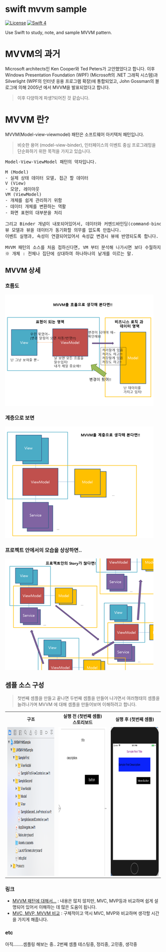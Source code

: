 # swift mvvm sample
[![License](http://img.shields.io/badge/License-MIT-green.svg?style=flat)](https://github.com/clintjang/JWSBoltsSwiftSample/blob/master/LICENSE) [![Swift 4](https://img.shields.io/badge/swift-4.0-orange.svg?style=flat)](https://swift.org) 

Use Swift to study, note, and sample MVVM pattern.

# MVVM의 과거
Microsoft architects인 Ken Cooper와 Ted Peters가 고안했었다고 합니다.
이후 Windows Presentation Foundation (WPF) (Microsoft의 .NET 그래픽 시스템)과 Silverlight (WPF의 인터넷 응용 프로그램 확장)에 통합되었고, John Gossman의 블로그에 의해 2005년 에서 MVVM을 발표되었다고 합니다.
> 이후 다양하게 파생?되어진 것 같습니다. 

# MVVM 란?
MVVM(Model-view-viewmodel) 패턴은 소프트웨어 아키텍처 패턴입니다.
> 비슷한 용어 (model-view-binder), 인터페이스의 이벤트 중심 프로그래밍을 단순화하기 위한 목적을 가지고 있습니다.

<pre>
Model-View-ViewModel 패턴의 약자입니다.

M (Model)
- 실제 상태 데이터 모델, 접근 할 데이터
V (View)
- 모양, 레이아웃
VM (ViewModel)
- 개체를 쉽게 관리하기 위함
- 데이터 개체를 변환하는 역활
- 화면 표현의 대부분을 처리

그리고 Binder 개념이 내포되어있어서, 데이터와 커멘드바인딩(command-binding, Declarative data)가 
뷰 모델과 뷰을 데이터가 동기화할 의무를 없도록 만듭니다. 
이벤트 실행과, 속성이 연결되어있어서 속성값 변경시 뷰에 반영되도록 합니다.

MVVM 패턴의 소스를 처음 접하신다면, VM 부터 분석해 나가시면 보다 수월하지 않을 까 싶습니다.
※ 개체 : 전체나 집단에 상대하여 하나하나의 낱개를 이르는 말.
</pre>

## MVVM 상세
### 흐름도
<img width="480" height="360" src="/Image/mvvm흐름도임.png"></img>

### 계층으로 보면
<img width="480" height="360" src="/Image/mvvm계층도임.png"></img>

### 프로젝트 안에서의 모습을 상상하면..
<img width="480" height="360" src="/Image/mvvm많이많이.png"></img>

## 셈플 소스 구성
> 첫번째 셈플을 만들고 끝나면 두번째 셈플을 만들어 나가면서 여러형태의 셈플을 늘려나가며 MVVM 에 대해 셈플을 만들어보며 이해하려고 합니다.
<table style="width:100%">
  <tr>
	<th>구조</th> 
    <th>실행 전 (첫번째 셈플)<br>스토리보드</th>
    <th>실행 후 (첫번째 셈플)</th> 
  </tr>
  <tr>
  	<td><img width="268" height="480" src="/Image/structure_00.png"></img></td>
    <td><img width="268" height="480" src="/Image/run_00.png"></img></td>
    <td><img width="268" height="480" src="/Image/run_01.png"></img></td> 
  </tr>
</table>

### 링크
- [MVVM 패턴에 대해서...](https://blog.outsider.ne.kr/672) : 내용은 많치 않치만, MVC, MVP등과 비교하며 쉽게 설명되어 있어서 이해하는 데 많은 도움이 됩니다. 
- [MVC, MVP, MVVM 비교](https://magi82.github.io/android-mvc-mvp-mvvm/) : 구체적이고 역시 MVC, MVP와 비교하며 생각할 시간을 가지게 해줍니다.

### etc
아직........셈플링 해보는 중.. 2번째 셈플 테스팅중, 정리중, 고민중, 생각중